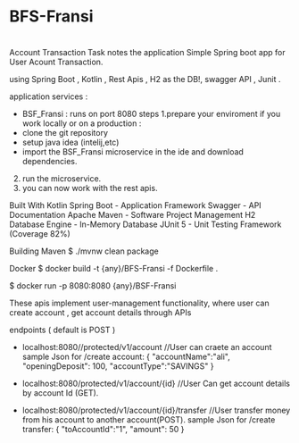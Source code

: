 # BFS-Fransi
# 

Account Transaction Task 
notes the application
Simple Spring boot app for User Acount Transaction.

using Spring Boot , Kotlin , Rest Apis , H2 as the DB!, swagger API , Junit .

application services :
 * BSF_Fransi : runs on port 8080
steps
1.prepare your enviroment if you work locally or on a production :
  * clone the git repository
  * setup java idea (intelij,etc)
  * import the BSF_Fransi microservice in the ide and download dependencies.
2. run the microservice.
3. you can now work with the rest apis.



Built With
Kotlin
Spring Boot - Application Framework
Swagger - API Documentation
Apache Maven - Software Project Management
H2 Database Engine - In-Memory Database
JUnit 5 - Unit Testing Framework (Coverage 82%)



Building
Maven
$ ./mvnw clean package

Docker
$ docker build -t {any}/BFS-Fransi -f Dockerfile .

$ docker run -p 8080:8080 {any}/BSF-Fransi


These apis implement user-management functionality, where user can create account , get account details through  APIs


endpoints ( default is POST )
* localhost:8080//protected/v1/account           //User can craete an account
  sample Json  for /create account:
  {
  "accountName":"ali",
  "openingDeposit": 100,
  "accountType":"SAVINGS"
  }

* localhost:8080/protected/v1/account/{id}           //User Can get account details by account Id (GET).

* localhost:8080/protected/v1/account/{id}/transfer          //User transfer money from his account to another account(POST).
  sample Json  for /create transfer:
  {
  "toAccountId":"1",
  "amount": 50
  }
